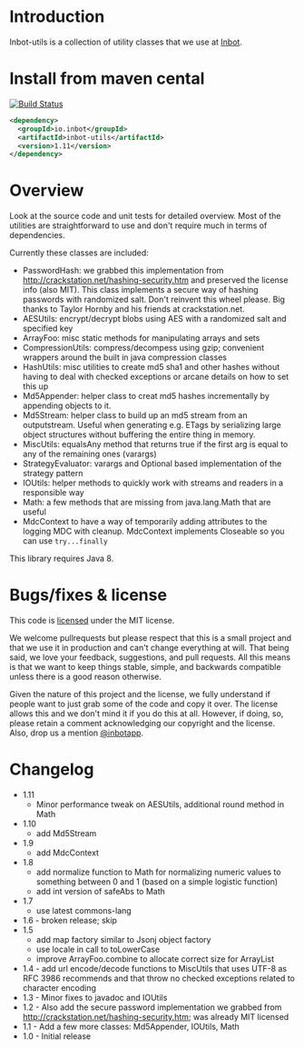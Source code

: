 # Introduction

Inbot-utils is a collection of utility classes that we use at [Inbot](http://inbot.io).

# Install from maven cental

[![Build Status](https://travis-ci.org/Inbot/inbot-utils.svg?branch=master)](https://travis-ci.org/Inbot/inbot-utils)

```xml
<dependency>
  <groupId>io.inbot</groupId>
  <artifactId>inbot-utils</artifactId>
  <version>1.11</version>
</dependency>
```

# Overview

Look at the source code and unit tests for detailed overview. Most of the utilities are straightforward to use and don't require much in terms of dependencies.

Currently these classes are included:

- PasswordHash: we grabbed this implementation from http://crackstation.net/hashing-security.htm and preserved the license info (also MIT). This class implements a secure way of hashing passwords with randomized salt. Don't reinvent this wheel please. Big thanks to Taylor Hornby and his friends at crackstation.net.
- AESUtils: encrypt/decrypt blobs using AES with a randomized salt and specified key
- ArrayFoo: misc static methods for manipulating arrays and sets
- CompressionUtils: compress/decompess using gzip; convenient wrappers around the built in java compression classes
- HashUtils: misc utilities to create md5 sha1 and other hashes without having to deal with checked exceptions or arcane details on how to set this up
- Md5Appender: helper class to creat md5 hashes incrementally by appending objects to it.
- Md5Stream: helper class to build up an md5 stream from an outputstream. Useful when generating e.g. ETags by serializing large object structures without buffering the entire thing in memory.
- MiscUtils: equalsAny method that returns true if the first arg is equal to any of the remaining ones (varargs)
- StrategyEvaluator: varargs and Optional based implementation of the strategy pattern
- IOUtils: helper methods to quickly work with streams and readers in a responsible way
- Math: a few methods that are missing from java.lang.Math that are useful
- MdcContext to have a way of temporarily adding attributes to the logging MDC with cleanup. MdcContext implements Closeable so you can use `try...finally`


This library requires Java 8.

# Bugs/fixes & license

This code is [licensed](https://github.com/Inbot/inbot-utils/blob/master/LICENSE) under the MIT license.

We welcome pullrequests but please respect that this is a small project and that we use it in production and can't change everything at will. That being said, we love your feedback, suggestions, and pull requests. All this means is that we want to keep things stable, simple, and backwards compatible unless there is a good reason otherwise.

Given the nature of this project and the license, we fully understand if people want to just grab some of the code and copy it over. The license allows this and we don't mind it if you do this at all. However, if doing, so, please retain a comment acknowledging our copyright and the license. Also, drop us a mention [@inbotapp](https://twitter.com/inbotapp).


# Changelog
- 1.11
  - Minor performance tweak on AESUtils, additional round method in Math
- 1.10
  - add Md5Stream
- 1.9
  - add MdcContext
- 1.8
  - add normalize function to Math for normalizing numeric values to something between 0 and 1 (based on a simple logistic function)
  - add int version of safeAbs to Math
- 1.7
   - use latest commons-lang
- 1.6 - broken release; skip
- 1.5
   - add map factory similar to Jsonj object factory
   - use locale in call to toLowerCase
   - improve ArrayFoo.combine to allocate correct size for ArrayList
- 1.4 - add url encode/decode functions to MiscUtils that uses UTF-8 as RFC 3986 recommends and that throw no checked exceptions related to character encoding
- 1.3 - Minor fixes to javadoc and IOUtils
- 1.2 - Also add the secure password implementation we grabbed from http://crackstation.net/hashing-security.htm; was already MIT licensed
- 1.1 - Add a few more classes: Md5Appender, IOUtils, Math
- 1.0 - Initial release

